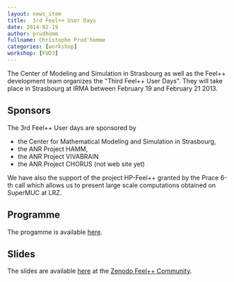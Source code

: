 ```yaml
---
layout: news_item
title:  3rd Feel++ User Days
date: 2014-02-19
author: prudhomm
fullname: Christophe Prud'homme
categories: [workshop]
workshop: [FUD3]
---
```



The Center of Modeling and Simulation in Strasbourg as well as the
Feel++ development team organizes the "Third Feel++ User Days". They
will take place in Strasbourg at IRMA between February 19 and February
21 2013.

## Sponsors

The 3rd Feel++ User days are sponsored by
 - the Center for Mathematical Modeling and Simulation in Strasbourg,
 - the ANR Project HAMM,
 - the ANR Project VIVABRAIN
 - the ANR Project CHORUS (not web site yet)

We have also the support of the project HP-Feel++ granted by the Prace
6-th call which allows us to present large scale computations obtained
on SuperMUC at LRZ.

## Programme

The progamme is available [here](https://docs.google.com/spreadsheet/pub?key=0Ap5j55tvVQoodHl5NzBVY2pOUExwcW9ONFhwbWRUSVE&single=true&gid=0&output=html).

## Slides

The slides are available [here](https://zenodo.org/record/11719) at the [Zenodo Feel++ Community](https://zenodo.org/collection/user-feelpp).
